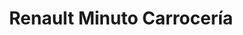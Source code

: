 ---
title: "Renault Minuto Carrocería"
url: /barrios-unidos/renault-minuto-carroceria/
shop: Autowerkstatt
---